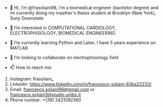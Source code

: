 - 👋 Hi, I’m @frasoliani98, i'm a biomedical engineer (bachelor degree) and im currently doing my masther's thesis student at Brooklyn (New York), Suny Downstate

- 👀 I’m interested in COMPUTATIONAL CARDIOLOGY, ELECTROPHISIOLOGY, BIOMEDICAL ENGINEERING

- 🌱 I’m currently learning Python and Latex. I have 5 years experience on MATLAB 

- 💞️ I’m looking to collaborate on electrophisiology field

- 📫 How to reach me:
1) Instagram: frasoliani_
2) Linkedin: https://www.linkedin.com/in/francesco-soliani-63ba22233/
3) Email: francesco.soliani98@gmail.com or francesco.soliani3@studio.unibo.it
4) Phone number: +(39) 3421092360

<!---
frasoliani98/frasoliani98 is a ✨ special ✨ repository because its `README.md` (this file) appears on your GitHub profile.
You can click the Preview link to take a look at your changes.
--->
